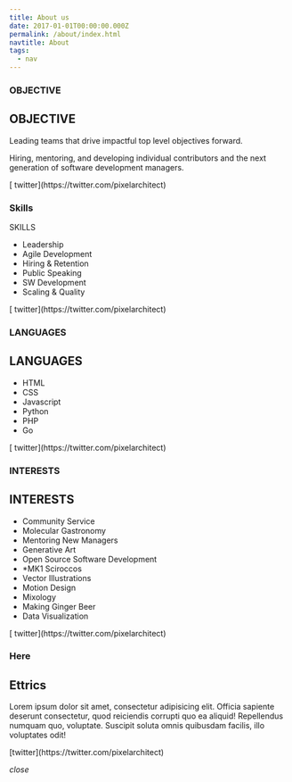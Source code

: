 ```yaml
---
title: About us
date: 2017-01-01T00:00:00.000Z
permalink: /about/index.html
navtitle: About
tags:
  - nav
---
```

<section class="strips">

<article class="strips__strip">

<div class="strip__content">

<h1 class="strip__title" data-name="Lorem">OBJECTIVE</h1>

<div class="strip__inner-text">

<h2>OBJECTIVE</h2>

Leading teams that drive impactful top level objectives forward.

Hiring, mentoring, and developing individual contributors and the next generation of software development managers.

<p>[ twitter](https://twitter.com/pixelarchitect)</p>

</div>

</div>

</article>

<article class="strips__strip">

<div class="strip__content">

<h1 class="strip__title" data-name="Ipsum">Skills</h1>

<div class="strip__inner-text">

SKILLS

* Leadership
* Agile Development
* Hiring & Retention
* Public Speaking
* SW Development
* Scaling & Quality

<p>[ twitter](https://twitter.com/pixelarchitect)</p>

</div>

</div>

</article>

<article class="strips__strip">

<div class="strip__content">

<h1 class="strip__title" data-name="Dolor">LANGUAGES</h1>

<div class="strip__inner-text">

<h2>LANGUAGES</h2>

* HTML
* CSS 
* Javascript
* Python
* PHP
* Go

<p>[ twitter](https://twitter.com/pixelarchitect)</p>

</div>

</div>

</article>

<article class="strips__strip">

<div class="strip__content">

<h1 class="strip__title" data-name="Sit">INTERESTS</h1>

<div class="strip__inner-text">

<h2>INTERESTS</h2>

* Community Service
* Molecular Gastronomy 
* Mentoring New Managers
* Generative Art
* Open Source Software Development
* \*MK1 Sciroccos
* Vector Illustrations
* Motion Design
* Mixology
* Making Ginger Beer
* Data Visualization

<p>[ twitter](https://twitter.com/pixelarchitect)</p>

</div>

</div>

</article>

<article class="strips__strip">

<div class="strip__content">

<h1 class="strip__title" data-name="Amet">Here</h1>

<div class="strip__inner-text">

<h2>Ettrics</h2>

<p>Lorem ipsum dolor sit amet, consectetur adipisicing elit. Officia sapiente deserunt consectetur, quod reiciendis corrupti quo ea aliquid! Repellendus numquam quo, voluptate. Suscipit soluta omnis quibusdam facilis, illo voluptates odit!</p>

<p>[twitter](https://twitter.com/pixelarchitect)</p>

</div>

</div>

</article>

<i class="fa fa-close strip__close">close</i>

</section>
